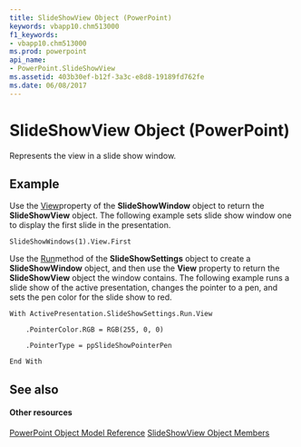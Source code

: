 ```yaml
---
title: SlideShowView Object (PowerPoint)
keywords: vbapp10.chm513000
f1_keywords:
- vbapp10.chm513000
ms.prod: powerpoint
api_name:
- PowerPoint.SlideShowView
ms.assetid: 403b30ef-b12f-3a3c-e8d8-19189fd762fe
ms.date: 06/08/2017
---
```



# SlideShowView Object (PowerPoint)

Represents the view in a slide show window.


## Example

Use the [View](http://msdn.microsoft.com/library/ebf565af-fc90-ab1b-0e05-6dcb90a7c2d2%28Office.15%29.aspx)property of the **SlideShowWindow** object to return the **SlideShowView** object. The following example sets slide show window one to display the first slide in the presentation.


```
SlideShowWindows(1).View.First
```

Use the [Run](http://msdn.microsoft.com/library/497fae3b-b6a3-dc26-20d9-bdc8057ddc09%28Office.15%29.aspx)method of the **SlideShowSettings** object to create a **SlideShowWindow** object, and then use the **View** property to return the **SlideShowView** object the window contains. The following example runs a slide show of the active presentation, changes the pointer to a pen, and sets the pen color for the slide show to red.




```
With ActivePresentation.SlideShowSettings.Run.View

    .PointerColor.RGB = RGB(255, 0, 0)

    .PointerType = ppSlideShowPointerPen

End With
```


## See also


#### Other resources


[PowerPoint Object Model Reference](http://msdn.microsoft.com/library/00acd64a-5896-0459-39af-98df2849849e%28Office.15%29.aspx)
[SlideShowView Object Members](http://msdn.microsoft.com/library/fe2aacef-7324-4d07-55e9-0dffcdbb2a6c%28Office.15%29.aspx)

